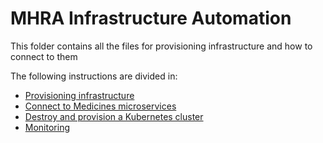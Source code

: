 # MHRA Infrastructure Automation

This folder contains all the files for provisioning infrastructure and how to connect to them

The following instructions are divided in:

- [Provisioning infrastructure](./docs/infrastructure.md)
- [Connect to Medicines microservices](./docs/kubernetes.md)
- [Destroy and provision a Kubernetes cluster](./docs/destroy-provision-aks.md)
- [Monitoring](./docs/monitoring.md)
